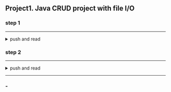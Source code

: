 ## Project1. Java CRUD project with file I/O
### step 1

---

<details>

<summary>push and read</summary>

#### - goal
- Make dictionary
- Implement Create & Read(List)

#### - result

<img src="screenshots/step1_1.png">
<img src="screenshots/step1_2.png">

</details>

### step 2

---

<details>

<summary>push and read</summary>

#### - goal
- Make dictionary
- Implement Create & Read & Update and Delete
- Connect db(sqlite)

#### - result

<img src="screenshots/step2_1.png">
<img src="screenshots/step2_2.png">
<img src="screenshots/step2_3.png">
<img src="screenshots/step2_4.png">
<img src="screenshots/step2_5.png">
<img src="screenshots/step2_6.png">
<img src="screenshots/step2_7.png">

</details>

---

### - 